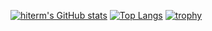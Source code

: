 [![hiterm's GitHub stats](https://github-readme-stats.vercel.app/api?username=hiterm&show_icons=true)](https://github.com/anuraghazra/github-readme-stats)
[![Top Langs](https://github-readme-stats.vercel.app/api/top-langs/?username=hiterm&layout=compact)](https://github.com/anuraghazra/github-readme-stats)
[![trophy](https://github-profile-trophy.vercel.app/?username=hiterm&rank=-C,-B)](https://github.com/ryo-ma/github-profile-trophy)
